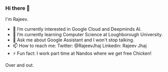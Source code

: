 ### Hi there 👋

I'm Rajeev.

- 🔭 I’m currently interested in Google Cloud and Deepminds AI.
- 🌱 I’m currently learning Computer Science at Loughborough University.
- 💬 Ask me about Google Assistant and I won't stop talking.
- 📫 How to reach me: Twitter: @RajeevJhaj Linkedin: Rajeev Jhaj
- ⚡ Fun fact: I work part time at Nandos where we get free Chicken!

Over and out.
